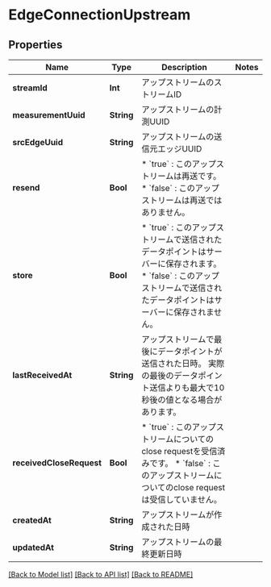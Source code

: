 # EdgeConnectionUpstream

## Properties
Name | Type | Description | Notes
------------ | ------------- | ------------- | -------------
**streamId** | **Int** | アップストリームのストリームID | 
**measurementUuid** | **String** | アップストリームの計測UUID | 
**srcEdgeUuid** | **String** | アップストリームの送信元エッジUUID | 
**resend** | **Bool** | * &#x60;true&#x60; : このアップストリームは再送です。 * &#x60;false&#x60; : このアップストリームは再送ではありません。 | 
**store** | **Bool** | * &#x60;true&#x60; : このアップストリームで送信されたデータポイントはサーバーに保存されます。 * &#x60;false&#x60; : このアップストリームで送信されたデータポイントはサーバーに保存されません。 | 
**lastReceivedAt** | **String** | アップストリームで最後にデータポイントが送信された日時。 実際の最後のデータポイント送信よりも最大で10秒後の値となる場合があります。 | 
**receivedCloseRequest** | **Bool** | * &#x60;true&#x60; : このアップストリームについてのclose requestを受信済みです。 * &#x60;false&#x60; : このアップストリームについてのclose requestは受信していません。 | 
**createdAt** | **String** | アップストリームが作成された日時 | 
**updatedAt** | **String** | アップストリームの最終更新日時 | 

[[Back to Model list]](../README.md#documentation-for-models) [[Back to API list]](../README.md#documentation-for-api-endpoints) [[Back to README]](../README.md)


